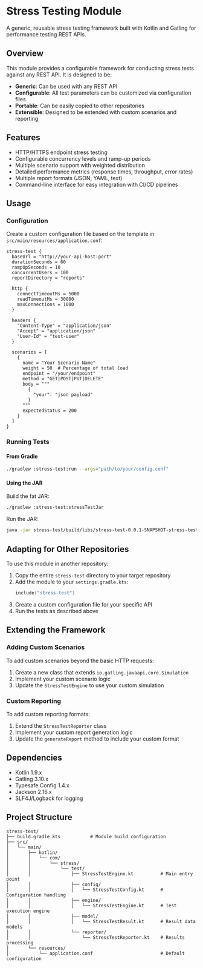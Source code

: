 # Stress Testing Module

A generic, reusable stress testing framework built with Kotlin and Gatling for performance testing REST APIs.

## Overview

This module provides a configurable framework for conducting stress tests against any REST API. It is designed to be:

- **Generic**: Can be used with any REST API
- **Configurable**: All test parameters can be customized via configuration files
- **Portable**: Can be easily copied to other repositories
- **Extensible**: Designed to be extended with custom scenarios and reporting

## Features

- HTTP/HTTPS endpoint stress testing
- Configurable concurrency levels and ramp-up periods
- Multiple scenario support with weighted distribution
- Detailed performance metrics (response times, throughput, error rates)
- Multiple report formats (JSON, YAML, text)
- Command-line interface for easy integration with CI/CD pipelines

## Usage

### Configuration

Create a custom configuration file based on the template in `src/main/resources/application.conf`:

```hocon
stress-test {
  baseUrl = "http://your-api-host:port"
  durationSeconds = 60
  rampUpSeconds = 10
  concurrentUsers = 100
  reportDirectory = "reports"
  
  http {
    connectTimeoutMs = 5000
    readTimeoutMs = 30000
    maxConnections = 1000
  }
  
  headers {
    "Content-Type" = "application/json"
    "Accept" = "application/json"
    "User-Id" = "test-user"
  }
  
  scenarios = [
    {
      name = "Your Scenario Name"
      weight = 50  # Percentage of total load
      endpoint = "/your/endpoint"
      method = "GET|POST|PUT|DELETE"
      body = """
        {
          "your": "json payload"
        }
      """
      expectedStatus = 200
    }
  ]
}
```

### Running Tests

#### From Gradle

```bash
./gradlew :stress-test:run --args="path/to/your/config.conf"
```

#### Using the JAR

Build the fat JAR:

```bash
./gradlew :stress-test:stressTestJar
```

Run the JAR:

```bash
java -jar stress-test/build/libs/stress-test-0.0.1-SNAPSHOT-stress-test.jar path/to/your/config.conf
```

## Adapting for Other Repositories

To use this module in another repository:

1. Copy the entire `stress-test` directory to your target repository
2. Add the module to your `settings.gradle.kts`:
   ```kotlin
   include("stress-test")
   ```
3. Create a custom configuration file for your specific API
4. Run the tests as described above

## Extending the Framework

### Adding Custom Scenarios

To add custom scenarios beyond the basic HTTP requests:

1. Create a new class that extends `io.gatling.javaapi.core.Simulation`
2. Implement your custom scenario logic
3. Update the `StressTestEngine` to use your custom simulation

### Custom Reporting

To add custom reporting formats:

1. Extend the `StressTestReporter` class
2. Implement your custom report generation logic
3. Update the `generateReport` method to include your custom format

## Dependencies

- Kotlin 1.9.x
- Gatling 3.10.x
- Typesafe Config 1.4.x
- Jackson 2.16.x
- SLF4J/Logback for logging

## Project Structure

```
stress-test/
├── build.gradle.kts           # Module build configuration
├── src/
│   └── main/
│       ├── kotlin/
│       │   └── com/
│       │       └── stress/
│       │           └── test/
│       │               ├── StressTestEngine.kt          # Main entry point
│       │               ├── config/
│       │               │   └── StressTestConfig.kt      # Configuration handling
│       │               ├── engine/
│       │               │   └── StressTestEngine.kt      # Test execution engine
│       │               ├── model/
│       │               │   └── StressTestResult.kt      # Result data models
│       │               └── reporter/
│       │                   └── StressTestReporter.kt    # Results processing
│       └── resources/
│           └── application.conf                         # Default configuration
```
